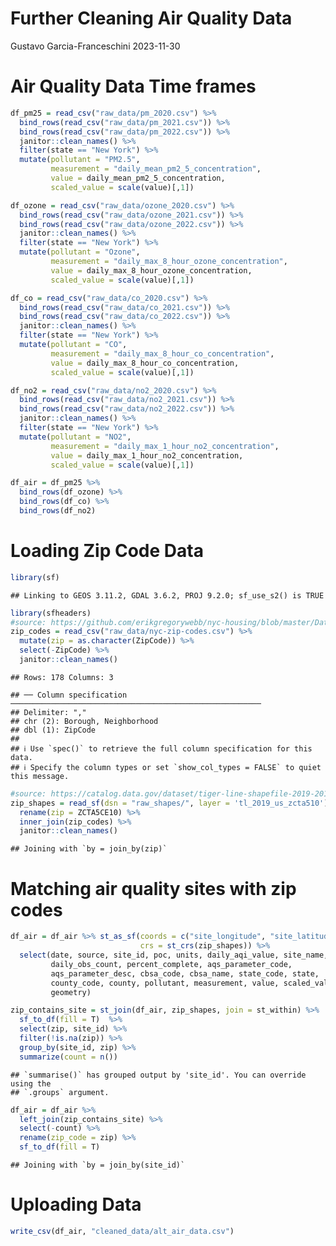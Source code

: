 Further Cleaning Air Quality Data
================
Gustavo Garcia-Franceschini
2023-11-30

# Air Quality Data Time frames

``` r
df_pm25 = read_csv("raw_data/pm_2020.csv") %>%
  bind_rows(read_csv("raw_data/pm_2021.csv")) %>%
  bind_rows(read_csv("raw_data/pm_2022.csv")) %>%
  janitor::clean_names() %>%
  filter(state == "New York") %>%
  mutate(pollutant = "PM2.5",
         measurement = "daily_mean_pm2_5_concentration",
         value = daily_mean_pm2_5_concentration,
         scaled_value = scale(value)[,1])

df_ozone = read_csv("raw_data/ozone_2020.csv") %>%
  bind_rows(read_csv("raw_data/ozone_2021.csv")) %>%
  bind_rows(read_csv("raw_data/ozone_2022.csv")) %>%
  janitor::clean_names() %>%
  filter(state == "New York") %>%
  mutate(pollutant = "Ozone",
         measurement = "daily_max_8_hour_ozone_concentration",
         value = daily_max_8_hour_ozone_concentration,
         scaled_value = scale(value)[,1])

df_co = read_csv("raw_data/co_2020.csv") %>%
  bind_rows(read_csv("raw_data/co_2021.csv")) %>%
  bind_rows(read_csv("raw_data/co_2022.csv")) %>%
  janitor::clean_names() %>%
  filter(state == "New York") %>%
  mutate(pollutant = "CO",
         measurement = "daily_max_8_hour_co_concentration",
         value = daily_max_8_hour_co_concentration,
         scaled_value = scale(value)[,1])

df_no2 = read_csv("raw_data/no2_2020.csv") %>%
  bind_rows(read_csv("raw_data/no2_2021.csv")) %>%
  bind_rows(read_csv("raw_data/no2_2022.csv")) %>%
  janitor::clean_names() %>%
  filter(state == "New York") %>%
  mutate(pollutant = "NO2",
         measurement = "daily_max_1_hour_no2_concentration",
         value = daily_max_1_hour_no2_concentration,
         scaled_value = scale(value)[,1])

df_air = df_pm25 %>%
  bind_rows(df_ozone) %>%
  bind_rows(df_co) %>%
  bind_rows(df_no2)
```

# Loading Zip Code Data

``` r
library(sf)
```

    ## Linking to GEOS 3.11.2, GDAL 3.6.2, PROJ 9.2.0; sf_use_s2() is TRUE

``` r
library(sfheaders)
#source: https://github.com/erikgregorywebb/nyc-housing/blob/master/Data/nyc-zip-codes.csv
zip_codes = read_csv("raw_data/nyc-zip-codes.csv") %>%
  mutate(zip = as.character(ZipCode)) %>%
  select(-ZipCode) %>%
  janitor::clean_names()
```

    ## Rows: 178 Columns: 3

    ## ── Column specification ────────────────────────────────────────────────────────
    ## Delimiter: ","
    ## chr (2): Borough, Neighborhood
    ## dbl (1): ZipCode
    ## 
    ## ℹ Use `spec()` to retrieve the full column specification for this data.
    ## ℹ Specify the column types or set `show_col_types = FALSE` to quiet this message.

``` r
#source: https://catalog.data.gov/dataset/tiger-line-shapefile-2019-2010-nation-u-s-2010-census-5-digit-zip-code-tabulation-area-zcta5-na 
zip_shapes = read_sf(dsn = "raw_shapes/", layer = 'tl_2019_us_zcta510') %>% 
  rename(zip = ZCTA5CE10) %>%
  inner_join(zip_codes) %>%
  janitor::clean_names()
```

    ## Joining with `by = join_by(zip)`

# Matching air quality sites with zip codes

``` r
df_air = df_air %>% st_as_sf(coords = c("site_longitude", "site_latitude"),
                             crs = st_crs(zip_shapes)) %>%
  select(date, source, site_id, poc, units, daily_aqi_value, site_name, 
         daily_obs_count, percent_complete, aqs_parameter_code, 
         aqs_parameter_desc, cbsa_code, cbsa_name, state_code, state, 
         county_code, county, pollutant, measurement, value, scaled_value, 
         geometry)
```

``` r
zip_contains_site = st_join(df_air, zip_shapes, join = st_within) %>%
  sf_to_df(fill = T)  %>%
  select(zip, site_id) %>%
  filter(!is.na(zip)) %>%
  group_by(site_id, zip) %>%
  summarize(count = n())
```

    ## `summarise()` has grouped output by 'site_id'. You can override using the
    ## `.groups` argument.

``` r
df_air = df_air %>%
  left_join(zip_contains_site) %>%
  select(-count) %>%
  rename(zip_code = zip) %>% 
  sf_to_df(fill = T)
```

    ## Joining with `by = join_by(site_id)`

# Uploading Data

``` r
write_csv(df_air, "cleaned_data/alt_air_data.csv")
```
